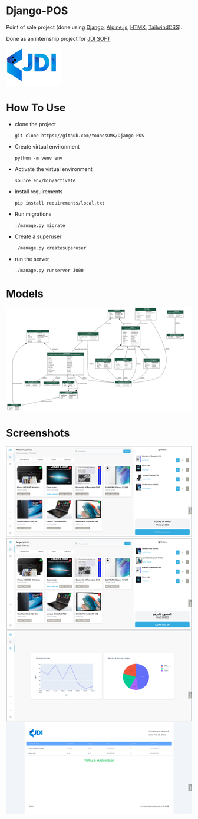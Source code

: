 # Django-POS
Point of sale project (done using [Django](https://github.com/django/django), [Alpine.js](https://github.com/alpinejs/alpine), [HTMX](https://github.com/bigskysoftware/htmx), [TailwindCSS](https://github.com/tailwindlabs/tailwindcss)).

Done as an internship project for [JDI SOFT](https://jdi-soft.com/)  
[![JDI SOFT logo](apps/theme/static/images/logo.png)](https://jdi-soft.com/)

# How To Use

- clone the project
  ```
  git clone https://github.com/YounesOMK/Django-POS
  ```
- Create virtual environment
  ```
  python -m venv env
  ```
- Activate the virtual environment
  ```
  source env/bin/activate
  ```
- install requirements
  ```
  pip install requirements/local.txt 
  ```
- Run migrations
  ```
  ./manage.py migrate
  ```
- Create a superuser
  ```
  ./manage.py createsuperuser
  ```
- run the server
  ```
  ./manage.py runserver 3000
  ```
# Models
![Models](/screenshots/models.png)

# Screenshots
![English home page](/screenshots/home_page_en.png)  
![Arabic home page](/screenshots/home_page_ar.png)  
![English stats page](/screenshots/stats_en.png)  
![French inovice page](/screenshots/inovice_fr.png)







